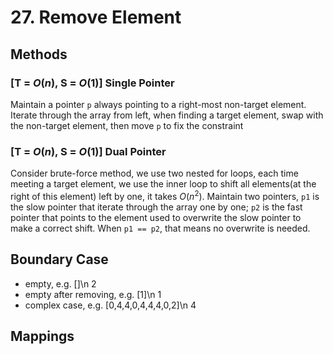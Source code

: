 # 27. Remove Element

## Methods
### [T = $O(n)$, S = $O(1)$] Single Pointer
Maintain a pointer `p` always pointing to a right-most non-target element. Iterate through the array from left, when finding a target element, swap with the non-target element, then move `p` to fix the constraint

### [T = $O(n)$, S = $O(1)$] Dual Pointer
Consider brute-force method, we use two nested for loops, each time meeting a target element, we use the inner loop to shift all elements(at the right of this element) left by one, it takes $O(n^2)$. Maintain two pointers, `p1` is the slow pointer that iterate through the array one by one; `p2` is the fast pointer that points to the element used to overwrite the slow pointer to make a correct shift. When `p1 == p2`, that means no overwrite is needed.

## Boundary Case
- empty, e.g. []\n 2
- empty after removing, e.g. [1]\n 1
- complex case, e.g. [0,4,4,0,4,4,4,0,2]\n 4

## Mappings